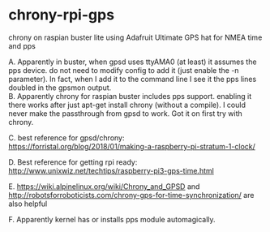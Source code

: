 # chrony-rpi-gps
chrony on raspian buster lite using Adafruit Ultimate GPS hat for NMEA time and pps

A. Apparently in buster, when gpsd uses ttyAMA0 (at least) it assumes the pps device. do not need to modify config to add it (just enable the -n parameter). In fact, when I add it to the command line I see it the pps lines doubled in the gpsmon output.  
B. Apparently chrony for raspian buster includes pps support. enabling it there works after just apt-get install chrony (without a compile). I could never make the passthrough from gpsd to work. Got it on first try with chrony.  

C. best reference for gpsd/chrony: https://forristal.org/blog/2018/01/making-a-raspberry-pi-stratum-1-clock/  

D. Best reference for getting rpi ready: http://www.unixwiz.net/techtips/raspberry-pi3-gps-time.html  

E. https://wiki.alpinelinux.org/wiki/Chrony_and_GPSD and http://robotsforroboticists.com/chrony-gps-for-time-synchronization/ are also helpful  

F. Apparently kernel has or installs pps module automagically. 
